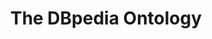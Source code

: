 ---
schema: default
title: The DBpedia Ontology
notes: >-
  The DBpedia ontology provides the classes and properties used in the DBpedia
  data set.
organization: DataScientia Foundation
resources:
  - name: DBPedia.UAN.owl
    url: >-
      http://git.knowdive.disi.unitn.it:8080/knowledge/LiveKnowledge/SREP/commonsense/raw/master/DBPedia.UAN.owl
    format: owl
    description: >-
      The DBpedia ontology provides the classes and properties used in the
      DBpedia data set.
    license: 'CC '
    status: Active
    byteSize: 2.199.546
    issued: '2016-05-21'
    language: en
    modified: '8 November 2021, 04:55 (UTC+01:00)'
    OntologyEngineeringTool: Protégé
    ontologyLanguage: owl
    ontologySyntax: rdf
    example: ''
    ReferenceLKRepository: SREP
    referenceOntology: ''
    referenceDatasets: ''
distribution: dbpedia-owl
keyword: 'Wikipedia, Multilingual Knowledge Base'
publisher: DBpedia Organization
theme: Upper Level
versionNotes: >-
  new version 4.2-SNAPSHOT from this URL:
  http://vmdbpedia.informatik.uni-leipzig.de:8088/2016-04/ontology.owl
landingPage: 'https://dbpedia.org/ontology/'
accessRigths: Public
creator: DBpedia Organization
hasVersion: Unknown
isVersionOf: Unknown
issued: '2016-05-21'
modified: '8 November 2021, 04:55 (UTC+01:00)'
language: en
provenance: >-
  "(2014-09-09) Pierre-Yves Vandenbussche: The ontology behind the famous
  DBpedia (semantic extraction of Wikipedia information). An example of
  multilingual vocabulary with 25 languages. (2015-03-11) Pierre-Yves
  Vandenbussche: This vocabulary could still benefit from more metadata (issued
  date, publisher, etc.) (2016-02-18) Ghislain Atemezing: Annual review - Added
  a new version of the vocabulary (2016-07-18) Ghislain Atemezing: Added new
  version 4.1-SNAPSHOT in the annual review (2016-09-09) Pierre-Yves
  Vandenbussche: Added new version 4.2-SNAPSHOT from this URL:
  http://vmdbpedia.informatik.uni-leipzig.de:8088/2016-04/ontology.owl official
  ontology URL does not contain rdfs:label anymore ... Provenance from: LOV"
page: 'https://www.dbpedia.org/'
wasGeneratedBy: crowd-sourced community effort
versionInfo: version 4.2-SNAPSHOT
formalityLevel: Teleontology
OntologyEngineeringMethodology: information extraction
acronym: DBpedia
CompetencyQuestion: ''
preferredNamespacePrefix: dbo
toDoList: To completely annotate.
namespacesGenerated: ''
namespacesReused: ''
datasetLevel: Knowledge Level(L3-4)
spatialExtent: 'Unknown '
temporalExtent: Unknown
---